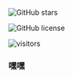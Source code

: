 <!-- Star 数 -->
![GitHub stars](https://img.shields.io/github/stars/ch0305/OpsNest?style=social)

<!-- License（默认显示 GitHub 上的 LICENSE 文件类型）-->
![GitHub license](https://img.shields.io/github/license/ch0305/OpsNest)

<!-- 访问量 -->
![visitors](https://visitor-badge.glitch.me/badge?page_id=ch0305.OpsNest)

### 嘿嘿
